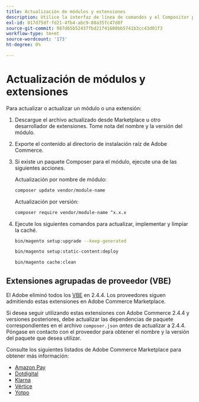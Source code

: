 ```yaml
---
title: Actualización de módulos y extensiones
description: Utilice la interfaz de línea de comandos y el Compositor para actualizar los módulos y las extensiones de Adobe Commerce.
exl-id: 017d75df-fd21-4fb4-abc9-80a35fc47d0f
source-git-commit: 987d65b52437fbd21f41600bb5741b3cc43d01f3
workflow-type: tm+mt
source-wordcount: '173'
ht-degree: 0%

---
```


# Actualización de módulos y extensiones

Para actualizar o actualizar un módulo o una extensión:

1. Descargue el archivo actualizado desde Marketplace u otro desarrollador de extensiones. Tome nota del nombre y la versión del módulo.

1. Exporte el contenido al directorio de instalación raíz de Adobe Commerce.

1. Si existe un paquete Composer para el módulo, ejecute una de las siguientes acciones.

   Actualización por nombre de módulo:

   ```bash
   composer update vendor/module-name
   ```

   Actualización por versión:

   ```bash
   composer require vendor/module-name ^x.x.x
   ```

1. Ejecute los siguientes comandos para actualizar, implementar y limpiar la caché.

   ```bash
   bin/magento setup:upgrade --keep-generated
   ```

   ```bash
   bin/magento setup:static-content:deploy
   ```

   ```bash
   bin/magento cache:clean
   ```

## Extensiones agrupadas de proveedor (VBE)

El Adobe eliminó todos los [VBE](https://experienceleague.adobe.com/es/docs/commerce-operations/upgrade-guide/modules/upgrade) en 2.4.4. Los proveedores siguen admitiendo estas extensiones en Adobe Commerce Marketplace.

Si desea seguir utilizando estas extensiones con Adobe Commerce 2.4.4 y versiones posteriores, debe actualizar las dependencias de paquete correspondientes en el archivo `composer.json` _antes_ de actualizar a 2.4.4. Póngase en contacto con el proveedor para obtener el nombre y la versión del paquete que desea utilizar.

Consulte los siguientes listados de Adobe Commerce Marketplace para obtener más información:

- [Amazon Pay](https://marketplace.magento.com/amzn-amazon-pay-magento-2-module.html)
- [Dotdigital](https://marketplace.magento.com/dotdigital-dotdigital-magento2-os-package.html)
- [Klarna](https://marketplace.magento.com/klarna-m2-klarna.html)
- [Vértice](https://marketplace.magento.com/vertexinc-vertex-tax-module.html)
- [Yotpo](https://marketplace.magento.com/yotpo-module-yotpo.html)
